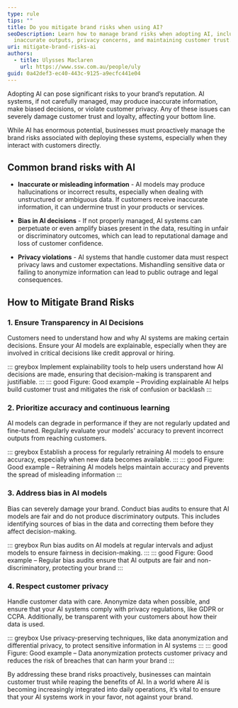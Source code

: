 ```yaml
---
type: rule
tips: ""
title: Do you mitigate brand risks when using AI?
seoDescription: Learn how to manage brand risks when adopting AI, including
  inaccurate outputs, privacy concerns, and maintaining customer trust.
uri: mitigate-brand-risks-ai
authors:
  - title: Ulysses Maclaren
    url: https://www.ssw.com.au/people/uly
guid: 0a42def3-ec40-443c-9125-a9ecfc441e04
---
```

Adopting AI can pose significant risks to your brand’s reputation. AI systems, if not carefully managed, may produce inaccurate information, make biased decisions, or violate customer privacy. Any of these issues can severely damage customer trust and loyalty, affecting your bottom line.
 
While AI has enormous potential, businesses must proactively manage the brand risks associated with deploying these systems, especially when they interact with customers directly.
 
<!--endintro-->
 
## Common brand risks with AI
 
* **Inaccurate or misleading information** - AI models may produce hallucinations or incorrect results, especially when dealing with unstructured or ambiguous data. If customers receive inaccurate information, it can undermine trust in your products or services.
   
* **Bias in AI decisions** - If not properly managed, AI systems can perpetuate or even amplify biases present in the data, resulting in unfair or discriminatory outcomes, which can lead to reputational damage and loss of customer confidence.
   
* **Privacy violations** - AI systems that handle customer data must respect privacy laws and customer expectations. Mishandling sensitive data or failing to anonymize information can lead to public outrage and legal consequences.
 
## How to Mitigate Brand Risks
 
### 1. Ensure Transparency in AI Decisions

Customers need to understand how and why AI systems are making certain decisions. Ensure your AI models are explainable, especially when they are involved in critical decisions like credit approval or hiring.

::: greybox
Implement explainability tools to help users understand how AI decisions are made, ensuring that decision-making is transparent and justifiable.
:::
::: good
Figure: Good example – Providing explainable AI helps build customer trust and mitigates the risk of confusion or backlash
:::
 
### 2. Prioritize accuracy and continuous learning

AI models can degrade in performance if they are not regularly updated and fine-tuned. Regularly evaluate your models' accuracy to prevent incorrect outputs from reaching customers.

::: greybox
Establish a process for regularly retraining AI models to ensure accuracy, especially when new data becomes available.
:::
::: good
Figure: Good example – Retraining AI models helps maintain accuracy and prevents the spread of misleading information
:::
 
### 3. Address bias in AI models

Bias can severely damage your brand. Conduct bias audits to ensure that AI models are fair and do not produce discriminatory outputs. This includes identifying sources of bias in the data and correcting them before they affect decision-making.
 
::: greybox
Run bias audits on AI models at regular intervals and adjust models to ensure fairness in decision-making.
:::
::: good
Figure: Good example – Regular bias audits ensure that AI outputs are fair and non-discriminatory, protecting your brand
:::
 
### 4. Respect customer privacy

Handle customer data with care. Anonymize data when possible, and ensure that your AI systems comply with privacy regulations, like GDPR or CCPA. Additionally, be transparent with your customers about how their data is used.

::: greybox
Use privacy-preserving techniques, like data anonymization and differential privacy, to protect sensitive information in AI systems
:::
::: good
Figure: Good example – Data anonymization protects customer privacy and reduces the risk of breaches that can harm your brand
:::

By addressing these brand risks proactively, businesses can maintain customer trust while reaping the benefits of AI. In a world where AI is becoming increasingly integrated into daily operations, it’s vital to ensure that your AI systems work in your favor, not against your brand.
